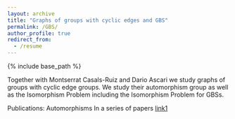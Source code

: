 ```yaml
---
layout: archive
title: "Graphs of groups with cyclic edges and GBS"
permalink: /GBS/
author_profile: true
redirect_from:
  - /resume
---
```


{% include base_path %}

Together with Montserrat Casals-Ruiz and Dario Ascari we study graphs of groups with cyclic edge groups. We study their automorphism group as well as the Isomorphism Problem including the Isomorphism Problem for GBSs.

Publications:
Automorphisms
 In a series of papers 
        <a href="#" target="_blank">link1</a>